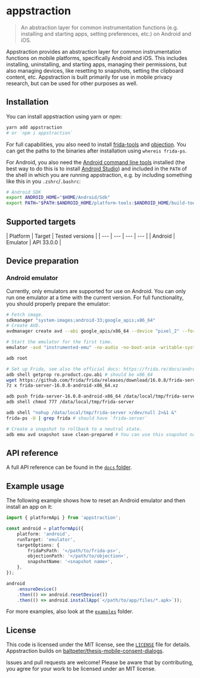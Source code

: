 # appstraction

> An abstraction layer for common instrumentation functions (e.g. installing and starting apps, setting preferences, etc.) on Android and iOS.

Appstraction provides an abstraction layer for common instrumentation functions on mobile platforms, specifically Android and iOS. This includes installing, uninstalling, and starting apps, managing their permissions, but also managing devices, like resetting to snapshots, setting the clipboard content, etc. Appstraction is built primarily for use in mobile privacy research, but can be used for other purposes as well.

## Installation

You can install appstraction using yarn or npm:

```sh
yarn add appstraction
# or `npm i appstraction`
```

For full capabilities, you also need to install [frida-tools](https://frida.re/docs/installation/) and [objection](https://github.com/sensepost/objection).
You can get the paths to the binaries after installation using `whereis frida-ps`.

For Android, you also need the [Android command line tools](https://developer.android.com/studio/command-line/) installed (the best way to do this is to install [Android Studio](https://developer.android.com/studio)) and included in the `PATH` of the shell in which you are running appstraction, e.g. by including something like this in you `.zshrc`/`.bashrc`:

```zsh
# Android SDK
export ANDROID_HOME="$HOME/Android/Sdk"
export PATH="$PATH:$ANDROID_HOME/platform-tools:$ANDROID_HOME/build-tools/33.0.0:$ANDROID_HOME/cmdline-tools/latest/bin/:$ANDROID_HOME/emulator"
```

## Supported targets

| Platform  | Target | Tested versions |
| --- | --- | --- | --- |
| Android  | Emulator  | API 33.0.0 |

## Device preparation

### Android emulator

Currently, only emulators are supported for use on Android. You can only run one emulator at a time with the current version. For full functionality, you should properly prepare the emulator:

```zsh
# Fetch image.
sdkmanager "system-images;android-33;google_apis;x86_64"
# Create AVD.
avdmanager create avd --abi google_apis/x86_64 --device "pixel_2" --force --name "instrumented-emu" --package "system-images;android-33;google_apis;x86_64"

# Start the emulator for the first time.
emulator -avd "instrumented-emu" -no-audio -no-boot-anim -writable-system -http-proxy 127.0.0.1:8080

adb root

# Set up Frida, see also the official docs: https://frida.re/docs/android/
adb shell getprop ro.product.cpu.abi # should be x86_64
wget https://github.com/frida/frida/releases/download/16.0.8/frida-server-16.0.8-android-x86_64.xz 
7z x frida-server-16.0.8-android-x86_64.xz

adb push frida-server-16.0.8-android-x86_64 /data/local/tmp/frida-server
adb shell chmod 777 /data/local/tmp/frida-server

adb shell "nohup /data/local/tmp/frida-server >/dev/null 2>&1 &"
frida-ps -U | grep frida # should have `frida-server`

# Create a snapshot to rollback to a neutral state.
adb emu avd snapshot save clean-prepared # You can use this snapshot name in the options.
```

## API reference

A full API reference can be found in the [`docs` folder](/docs/README.md).

## Example usage

The following example shows how to reset an Android emulator and then install an app on it:

```ts
import { platformApi } from 'appstraction';

const android = platformApi({
    platform: 'android',
    runTarget: 'emulator',
    targetOptions: {
        fridaPsPath: '</path/to/frida-ps>',
        objectionPath: '</path/to/objection>',
        snapshotName: '<snapshot name>',
    },
});

android
    .ensureDevice()
    .then(() => android.resetDevice())
    .then(() => android.installApp(`</path/to/app/files/*.apk>`));
```

For more examples, also look at the [`examples`](examples) folder.

## License

This code is licensed under the MIT license, see the [`LICENSE`](LICENSE) file for details. Appstraction builds on [baltpeter/thesis-mobile-consent-dialogs](https://github.com/baltpeter/thesis-mobile-consent-dialogs).

Issues and pull requests are welcome! Please be aware that by contributing, you agree for your work to be licensed under an MIT license.
